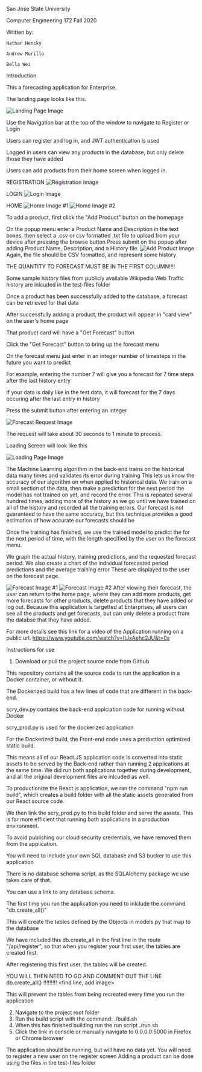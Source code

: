 San Jose State University

Computer Engineering 172
Fall 2020

Written by:

	Nathan Hencky

	Andrew Murillo

	Bella Wei


Introduction

This a forecasting application for Enterprise.

The landing page looks like this.

<img 
src="readme_images/landing-page.png"
raw=true
alt="Landing Page Image"
/>

Use the Navigation bar at the top of the window to navigate to Register or Login


Users can register and log in, and JWT authentication is used

Logged in users can view any products in the database, but only delete those they have added

Users can add products from their home screen when logged in.

REGISTRATION
<img 
src="readme_images/register.png"
raw=true
alt="Registration Image"
/>

LOGIN
<img 
src="readme_images/login.png"
raw=true
alt="Login Image"
/>

HOME
<img 
src="readme_images/home1.png"
raw=true
alt="Home Image #1"
/>
<img 
src="readme_images/home2.png"
raw=true
alt="Home Image #2"
/>

To add a product, first click the "Add Product" button on the homepage


On the popup menu enter a Product Name and Description in the text boxes, then select a .csv or csv formatted .txt file to upload from your device after pressing the browse button
Press submit on the popup after adding Product Name, Description, and a History file.
<img 
src="readme_images/add_product.png"
raw=true
alt="Add Product Image"
/>
Again, the file should be CSV formatted, and represent some history

THE QUANTITY TO FORECAST MUST BE IN THE FIRST COLUMN!!!!

Some sample history files from publicly available Wikipedia Web Traffic history are inlcuded in the test-files folder

Once a product has been successfully added to the database, a forecast can be retrieved for that data

After successfully adding a product, the product will appear in "card view" on the user's home page

That product card will have a "Get Forecast" button

Click the "Get Forecast" button to bring up the forecast menu

On the forecast menu just enter in an integer number of timesteps in the future you want to predict

For example, entering the number 7 will give you a forecast for 7 time steps after the last history entry

If your data is daily like in the test data, it will forecast for the 7 days occuring after the last entry in history

Press the submit button after entering an integer

<img 
src="readme_images/request_forecast.png"
raw=true
alt="Forecast Request Image"
/>


The request will take about 30 seconds to 1 minute to process.

Loading Screen will look like this

<img 
src="readme_images/loading.png"
raw=true
alt="Loading Page Image"
/>

The Machine Learning algorithm in the back-end trains on the historical data many times and validates its error during training
This lets us know the accuracy of our algorithm on when applied to historical data.
We train on a small section of the data, then make a prediction for the next period the model has not trained on yet, and record the error.
This is repeated several hundred times, adding more of the history as we go until we have trained on all of the history and recorded all the training errors.
Our forecast is not guaranteed to have the same accuracy, but this technique provides a good estimation of how accurate our forecasts should be

Once the training has finished, we use the trained model to predict the for the next period of time, with the length specified by the user on the forecast menu.

We graph the actual history, training predictions, and the requested forecast period.
We also create a chart of the individual forecasted period predictions and the average training error
These are displayed to the user on the forecast page.

<img 
src="readme_images/forecast1.png"
raw=true
alt="Forecast Image #1"
/>
<img 
src="readme_images/forecast2.png"
raw=true
alt="Forecast Image #2"
/>
After viewing their forecast, the user can return to the home page, where they can add more products, get more forecasts for other products, delete products that they have added or log out.
Because this application is targetted at Enterprises, all users can see all the products and get forecasts, but can only delete a product from the databse that they have added.


For more details see this link for a video of the Application running on a public url.
https://www.youtube.com/watch?v=ltJxAehc2JU&t=0s

Instructions for use

1. Download or pull the project source code from Github

This repository contains all the source code to run the application in a Docker container, or without it.

The Dockerized build has a few lines of code that are different in the back-end.

scry_dev.py contains the back-end applciation code for running without Docker

scry_prod.py is used for the dockerized application

For the Dockerized build, the Front-end code uses a production optimized static build.

This means all of our React.JS application code is converted into static assets to be served by the Back-end rather than running 2 applications at the same time. 
We did run both applications together during development, and all the original development files are inlcuded as well.

To productionize the React.js application, we ran the command "npm run build", which creates a build folder with all the static assets generated from our React source code.

We then link the scry_prod.py to this build folder and serve the assets. This is far more efficient that running both applications in a production environment.


To avoid publishing our cloud security credentials, we have removed them from the application.

You will need to include your own SQL database and S3 bucker to use this application

There is no database schema script, as the SQLAlchemy package we use takes care of that.

You can use a link to any database schema.

The first time you run the application you need to inlclude the command "db.create_all()"

This will create the tables defined by the Objects in models.py that map to the database

We have included this db.create_all in the first line in the route "/api/register", so that when you register your first user, the tables are created first.

After registering this first user, the tables will be created.

YOU WILL THEN NEED TO GO AND COMMENT OUT THE LINE db.create_all() !!!!!!!!!
<find line, add image>

This will prevent the tables from being recreated every time you run the application


2. Navigate to the project root folder
3. Run the build script with the command:
./build.sh
4. When this has finished building run the run script
./run.sh
5. Click the link in console or manually navigate to 0.0.0.0:5000 in Firefox or Chrome browser

The application should be running, but will have no data yet.
You will need to register a new user on the register screen
Adding a product can be done using the files in the test-files folder


